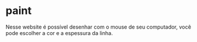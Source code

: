 # paint
Nesse website é possível desenhar com o mouse de seu computador, você pode escolher a cor e a espessura da linha.
